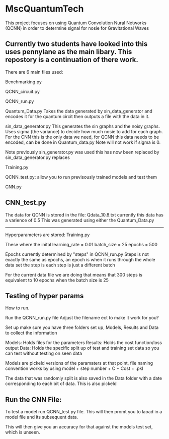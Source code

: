 # MscQuantumTech
This project focuses on using Quantum Convolution Nural Networks (QCNN) in order to determine signal for nosie for Gravitational Waves

Currently two students have looked into this uses pennylane as the main libary. This repostory is a continuation of there work.
-----------------------------------------------------------------------------------------------------------------------------------------

There are 6 main files used:

Benchmarking.py

QCNN_circuit.py

QCNN_run.py

Quantum_Data.py
Takes the data generated by sin_data_generator and encodes it for the quantum circit then outputs a file with the data in it.

sin_data_generator.py
This generates the sin graphs and the noisy graphs. 
Uses sigma (the variance) to decide how much nosie to add for each graph.
For the CNN this is the only data we need, for QCNN this data needs to be encoded, can be done in Quantum_data.py
Note will not work if sigma is 0.

Note previously sin_generator.py was used this has now been replaced by sin_data_generator.py replaces

Training.py

QCNN_test.py:
allow you to run previsously trained models and test them

CNN.py

CNN_test.py
-----------------------------------------------------------------------------------------------------------------------------------------

The data for QCNN is stored in the file:
Qdata_10.8.txt currently this data has a varience of 0.5
This was generated using either the Quantum_Data.py 


-----------------------------------------------------------------------------------------------------------------------------------------
Hyperparameters are stored:
Training.py

These where the inital
learning_rate = 0.01
batch_size = 25
epochs = 500

Epochs currently determined by "steps" in QCNN_run.py
Steps is not exactly the same as epochs, an epoch is when it runs through the whole data set the step is each step is just a different batch

For the current data file we are doing that means that 300 steps is equivalent to 10 epochs when the batch size is 25


Testing of hyper params
-----------------------------------------------------------------------------------------------------------------------------------------
How to run.

Run the QCNN_run.py file
Adjust the filename ect to make it work for you?

Set up make sure you have three folders set up,
Models, Results and Data to collect the information

Models: Holds files for the parameters
Results: Holds the cost function/loss output
Data: Holds the specific split up of test and training set data so you can test without testing on seen data

Models are pickeld versions of the paramaters at that point, file naming convention works by using model + step number + C + Cost + .pkl

The data that was randomly split is also saved in the Data folder with a date corresponding to each bit of data. This is also pickeld

Run the CNN File:
----------------------------------------------------
To test a model run QCNN_test.py file.
This will then promt you to laoad in a model file and its subsequent data.

This will then give you an accuracy for that against the models test set, which is unseen.